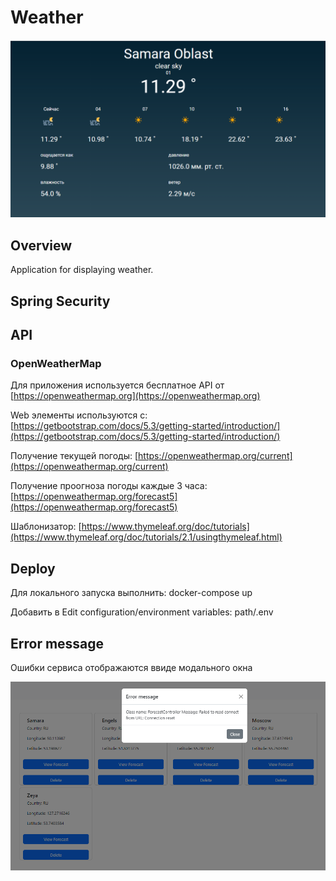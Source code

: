 # Weather
![Main_page](/img/main_page.png)

## Overview
Application for displaying weather.


## Spring Security

## API
### OpenWeatherMap
Для приложения используется бесплатное API от [https://openweathermap.org](https://openweathermap.org)

Web элементы используются с:
[https://getbootstrap.com/docs/5.3/getting-started/introduction/](https://getbootstrap.com/docs/5.3/getting-started/introduction/)

Получение текущей погоды:
[https://openweathermap.org/current](https://openweathermap.org/current)

Получение проогноза погоды каждые 3 часа:
[https://openweathermap.org/forecast5](https://openweathermap.org/forecast5)

Шаблонизатор:
[https://www.thymeleaf.org/doc/tutorials](https://www.thymeleaf.org/doc/tutorials/2.1/usingthymeleaf.html)

## Deploy
Для локального запуска выполнить:
docker-compose up

Добавить в Edit configuration/environment variables: path/.env

## Error message
Ошибки сервиса отображаются ввиде модального окна

![Error](/img/error.png)